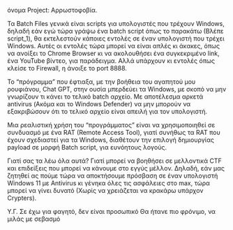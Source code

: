 όνομα Project: Αρρωστοφοβία.

Τα Batch Files γενικά είναι scripts για υπολογιστές που τρέχουν Windows, δηλαδή εάν εγώ τώρα γράψω ένα batch script όπως το παρακάτω (Βλέπε script_1), θα εκτελεστούν κάποιες εντολές σε έναν υπολογιστή που τρέχει Windows. Αυτές οι εντολές τώρα μπορεί να είναι απλές κι άκακες, όπως να ανοίξει το Chrome Browser κι να ακολουθήσει ένα συγκεκριμένο link, ένα YouTube βίντεο, για παράδειγμα. Αλλά υπάρχουν κι εντολές όπως κλείσε το Firewall, η άνοιξε το port 8888. 

Το “πρόγραμμα” που έφτιαξα, με την βοήθεια του αγαπητού μου ρουφιάνου, Chat GPT, στην ουσία μπερδεύει τα Windows, με σκοπό να μην γνωρίζουν τι κάνει το τελικό batch αρχείο. Με αποτέλεσμα αρκετά antivirus (Ακόμα και το Windows Defender) να μην μπορούν να εξακριβώσουν ότι το τελικό αρχείο είναι απειλή για τον υπολογιστή. 

Μια ρεαλιστική χρήση του “προγράμματος” είναι να χρησιμοποιηθεί σε συνδυασμό με ένα RAT (Remote Access Tool), γιατί συνήθως τα RAT που έχουν σχεδιαστεί για τα Windows, διαθέτουν την επιλογή δημιουργίας payload σε μορφή  Batch script, για ευνόητους λογούς. 

Γιατί σας τα λέω όλα αυτά? Γιατί μπορεί να βοηθήσει σε μελλοντικά CTF και επιδείξεις που μπορεί να κάνουμε στο εγγύς μέλλον. Δηλαδή, εάν μας ζητηθεί ας πούμε τώρα να αποκτήσουμε πρόσβαση σε έναν υπολογιστή Windows 11 με Antivirus κι γένηκα όλες τις ασφάλειες στο max, τώρα μπορεί να γίνει δυνατό (Χωρίς να χρειάζεται να κρακάρω υπάρχον Crypters).

Υ.Γ. 
Σε έχω για φαγητό, δεν είναι προσωπικό 
Θα ήτανε πιο φρόνιμο, να μιλάς με σεβασμό

